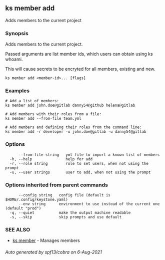## ks member add

Adds members to the current project

### Synopsis

Adds members to the current project.

Passed arguments are list member ids, which users can 
obtain using ks whoami.

This will cause secrets to be encryted for all members, existing and new.

```
ks member add <member-id>... [flags]
```

### Examples

```
# Add a list of members:
ks member add john.doe@gitlab danny54@github helena@gitlab

# Add members with their roles from a file:
ks member add --from-file team.yml

# Add members and defining their roles from the command line:
ks member add -r developer -u john.doe@gitlab -u danny54@gitlab

```

### Options

```
      --from-file string   yml file to import a known list of members
  -h, --help               help for add
  -r, --role string        role to set users, when not using the prompt
  -u, --user strings       user to add, when not using the prompt
```

### Options inherited from parent commands

```
      --config string   config file (default is $HOME/.config/keystone.yaml)
      --env string      environment to use instead of the current one (default "prod")
  -q, --quiet           make the output machine readable
  -s, --skip            skip prompts and use default
```

### SEE ALSO

* [ks member](ks_member.md)	 - Manages members

###### Auto generated by spf13/cobra on 6-Aug-2021
